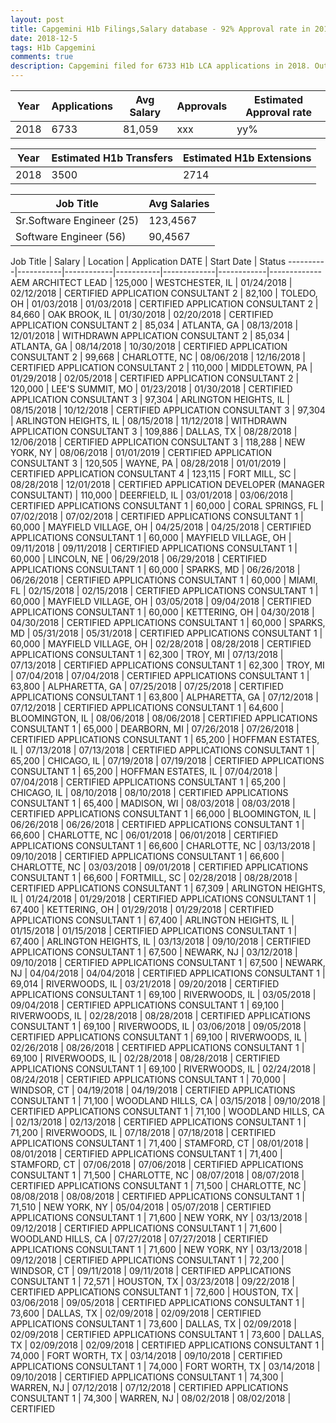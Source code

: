```yaml
---
layout: post
title: Capgemini H1b Filings,Salary database - 92% Approval rate in 2018
date: 2018-12-5
tags: H1b Capgemini
comments: true
description: Capgemini filed for 6733 H1b LCA applications in 2018. Out of which xxx H1b petitions were approved. 18732 LCA applications in the last 3 years
---
```


Year | Applications | Avg Salary | Approvals | Estimated Approval rate
-----|--------------|------------|-----------|--------------------------
2018 | 6733       | 81,059     | xxx         | yy% 


Year |  Estimated H1b Transfers | Estimated H1b Extensions 
-----|--------------------------|-------------------------
2018 | 3500                     | 2714                 


Job Title |  Avg Salaries
----------|-------------------|
Sr.Software Engineer (25) | 123,4567
Software Engineer (56) | 90,4567


Job Title | Salary | Location | Application DATE | Start Date | Status
----------|-----------|------------|-----------|-------------|------------|-------------
AEM ARCHITECT LEAD | 125,000 | WESTCHESTER, IL | 01/24/2018 | 02/12/2018 | CERTIFIED
APPLICATION CONSULTANT 2 | 82,100 | TOLEDO, OH | 01/03/2018 | 01/03/2018 | CERTIFIED
APPLICATION CONSULTANT 2 | 84,660 | OAK BROOK, IL | 01/30/2018 | 02/20/2018 | CERTIFIED
APPLICATION CONSULTANT 2 | 85,034 | ATLANTA, GA | 08/13/2018 | 12/01/2018 | WITHDRAWN
APPLICATION CONSULTANT 2 | 85,034 | ATLANTA, GA | 08/14/2018 | 10/30/2018 | CERTIFIED
APPLICATION CONSULTANT 2 | 99,668 | CHARLOTTE, NC | 08/06/2018 | 12/16/2018 | CERTIFIED
APPLICATION CONSULTANT 2 | 110,000 | MIDDLETOWN, PA | 01/29/2018 | 02/05/2018 | CERTIFIED
APPLICATION CONSULTANT 2 | 120,000 | LEE'S SUMMIT, MO | 01/23/2018 | 01/30/2018 | CERTIFIED
APPLICATION CONSULTANT 3 | 97,304 | ARLINGTON HEIGHTS, IL | 08/15/2018 | 10/12/2018 | CERTIFIED
APPLICATION CONSULTANT 3 | 97,304 | ARLINGTON HEIGHTS, IL | 08/15/2018 | 11/12/2018 | WITHDRAWN
APPLICATION CONSULTANT 3 | 109,886 | DALLAS, TX | 08/28/2018 | 12/06/2018 | CERTIFIED
APPLICATION CONSULTANT 3 | 118,288 | NEW YORK, NY | 08/06/2018 | 01/01/2019 | CERTIFIED
APPLICATION CONSULTANT 3 | 120,505 | WAYNE, PA | 08/28/2018 | 01/01/2019 | CERTIFIED
APPLICATION CONSULTANT 4 | 123,115 | FORT MILL, SC | 08/28/2018 | 12/01/2018 | CERTIFIED
APPLICATION DEVELOPER (MANAGER CONSULTANT) | 110,000 | DEERFIELD, IL | 03/01/2018 | 03/06/2018 | CERTIFIED
APPLICATIONS CONSULTANT 1 | 60,000 | CORAL SPRINGS, FL | 07/02/2018 | 07/02/2018 | CERTIFIED
APPLICATIONS CONSULTANT 1 | 60,000 | MAYFIELD VILLAGE, OH | 04/25/2018 | 04/25/2018 | CERTIFIED
APPLICATIONS CONSULTANT 1 | 60,000 | MAYFIELD VILLAGE, OH | 09/11/2018 | 09/11/2018 | CERTIFIED
APPLICATIONS CONSULTANT 1 | 60,000 | LINCOLN, NE | 06/29/2018 | 06/29/2018 | CERTIFIED
APPLICATIONS CONSULTANT 1 | 60,000 | SPARKS, MD | 06/26/2018 | 06/26/2018 | CERTIFIED
APPLICATIONS CONSULTANT 1 | 60,000 | MIAMI, FL | 02/15/2018 | 02/15/2018 | CERTIFIED
APPLICATIONS CONSULTANT 1 | 60,000 | MAYFIELD VILLAGE, OH | 03/05/2018 | 09/04/2018 | CERTIFIED
APPLICATIONS CONSULTANT 1 | 60,000 | KETTERING, OH | 04/30/2018 | 04/30/2018 | CERTIFIED
APPLICATIONS CONSULTANT 1 | 60,000 | SPARKS, MD | 05/31/2018 | 05/31/2018 | CERTIFIED
APPLICATIONS CONSULTANT 1 | 60,000 | MAYFIELD VILLAGE, OH | 02/28/2018 | 08/28/2018 | CERTIFIED
APPLICATIONS CONSULTANT 1 | 62,300 | TROY, MI | 07/13/2018 | 07/13/2018 | CERTIFIED
APPLICATIONS CONSULTANT 1 | 62,300 | TROY, MI | 07/04/2018 | 07/04/2018 | CERTIFIED
APPLICATIONS CONSULTANT 1 | 63,800 | ALPHARETTA, GA | 07/25/2018 | 07/25/2018 | CERTIFIED
APPLICATIONS CONSULTANT 1 | 63,800 | ALPHARETTA, GA | 07/12/2018 | 07/12/2018 | CERTIFIED
APPLICATIONS CONSULTANT 1 | 64,600 | BLOOMINGTON, IL | 08/06/2018 | 08/06/2018 | CERTIFIED
APPLICATIONS CONSULTANT 1 | 65,000 | DEARBORN, MI | 07/26/2018 | 07/26/2018 | CERTIFIED
APPLICATIONS CONSULTANT 1 | 65,200 | HOFFMAN ESTATES, IL | 07/13/2018 | 07/13/2018 | CERTIFIED
APPLICATIONS CONSULTANT 1 | 65,200 | CHICAGO, IL | 07/19/2018 | 07/19/2018 | CERTIFIED
APPLICATIONS CONSULTANT 1 | 65,200 | HOFFMAN ESTATES, IL | 07/04/2018 | 07/04/2018 | CERTIFIED
APPLICATIONS CONSULTANT 1 | 65,200 | CHICAGO, IL | 08/10/2018 | 08/10/2018 | CERTIFIED
APPLICATIONS CONSULTANT 1 | 65,400 | MADISON, WI | 08/03/2018 | 08/03/2018 | CERTIFIED
APPLICATIONS CONSULTANT 1 | 66,000 | BLOOMINGTON, IL | 06/26/2018 | 06/26/2018 | CERTIFIED
APPLICATIONS CONSULTANT 1 | 66,600 | CHARLOTTE, NC | 06/01/2018 | 06/01/2018 | CERTIFIED
APPLICATIONS CONSULTANT 1 | 66,600 | CHARLOTTE, NC | 03/13/2018 | 09/10/2018 | CERTIFIED
APPLICATIONS CONSULTANT 1 | 66,600 | CHARLOTTE, NC | 03/03/2018 | 09/01/2018 | CERTIFIED
APPLICATIONS CONSULTANT 1 | 66,600 | FORTMILL, SC | 02/28/2018 | 08/28/2018 | CERTIFIED
APPLICATIONS CONSULTANT 1 | 67,309 | ARLINGTON HEIGHTS, IL | 01/24/2018 | 01/29/2018 | CERTIFIED
APPLICATIONS CONSULTANT 1 | 67,400 | KETTERING, OH | 01/29/2018 | 01/29/2018 | CERTIFIED
APPLICATIONS CONSULTANT 1 | 67,400 | ARLINGTON HEIGHTS, IL | 01/15/2018 | 01/15/2018 | CERTIFIED
APPLICATIONS CONSULTANT 1 | 67,400 | ARLINGTON HEIGHTS, IL | 03/13/2018 | 09/10/2018 | CERTIFIED
APPLICATIONS CONSULTANT 1 | 67,500 | NEWARK, NJ | 03/12/2018 | 09/10/2018 | CERTIFIED
APPLICATIONS CONSULTANT 1 | 67,500 | NEWARK, NJ | 04/04/2018 | 04/04/2018 | CERTIFIED
APPLICATIONS CONSULTANT 1 | 69,014 | RIVERWOODS, IL | 03/21/2018 | 09/20/2018 | CERTIFIED
APPLICATIONS CONSULTANT 1 | 69,100 | RIVERWOODS, IL | 03/05/2018 | 09/04/2018 | CERTIFIED
APPLICATIONS CONSULTANT 1 | 69,100 | RIVERWOODS, IL | 02/28/2018 | 08/28/2018 | CERTIFIED
APPLICATIONS CONSULTANT 1 | 69,100 | RIVERWOODS, IL | 03/06/2018 | 09/05/2018 | CERTIFIED
APPLICATIONS CONSULTANT 1 | 69,100 | RIVERWOODS, IL | 02/26/2018 | 08/26/2018 | CERTIFIED
APPLICATIONS CONSULTANT 1 | 69,100 | RIVERWOODS, IL | 02/28/2018 | 08/28/2018 | CERTIFIED
APPLICATIONS CONSULTANT 1 | 69,100 | RIVERWOODS, IL | 02/24/2018 | 08/24/2018 | CERTIFIED
APPLICATIONS CONSULTANT 1 | 70,000 | WINDSOR, CT | 04/19/2018 | 04/19/2018 | CERTIFIED
APPLICATIONS CONSULTANT 1 | 71,100 | WOODLAND HILLS, CA | 03/15/2018 | 09/10/2018 | CERTIFIED
APPLICATIONS CONSULTANT 1 | 71,100 | WOODLAND HILLS, CA | 02/13/2018 | 02/13/2018 | CERTIFIED
APPLICATIONS CONSULTANT 1 | 71,200 | RIVERWOODS, IL | 07/18/2018 | 07/18/2018 | CERTIFIED
APPLICATIONS CONSULTANT 1 | 71,400 | STAMFORD, CT | 08/01/2018 | 08/01/2018 | CERTIFIED
APPLICATIONS CONSULTANT 1 | 71,400 | STAMFORD, CT | 07/06/2018 | 07/06/2018 | CERTIFIED
APPLICATIONS CONSULTANT 1 | 71,500 | CHARLOTTE, NC | 08/07/2018 | 08/07/2018 | CERTIFIED
APPLICATIONS CONSULTANT 1 | 71,500 | CHARLOTTE, NC | 08/08/2018 | 08/08/2018 | CERTIFIED
APPLICATIONS CONSULTANT 1 | 71,510 | NEW YORK, NY | 05/04/2018 | 05/07/2018 | CERTIFIED
APPLICATIONS CONSULTANT 1 | 71,600 | NEW YORK, NY | 03/13/2018 | 09/12/2018 | CERTIFIED
APPLICATIONS CONSULTANT 1 | 71,600 | WOODLAND HILLS, CA | 07/27/2018 | 07/27/2018 | CERTIFIED
APPLICATIONS CONSULTANT 1 | 71,600 | NEW YORK, NY | 03/13/2018 | 09/12/2018 | CERTIFIED
APPLICATIONS CONSULTANT 1 | 72,200 | WINDSOR, CT | 09/11/2018 | 09/11/2018 | CERTIFIED
APPLICATIONS CONSULTANT 1 | 72,571 | HOUSTON, TX | 03/23/2018 | 09/22/2018 | CERTIFIED
APPLICATIONS CONSULTANT 1 | 72,600 | HOUSTON, TX | 03/06/2018 | 09/05/2018 | CERTIFIED
APPLICATIONS CONSULTANT 1 | 73,600 | DALLAS, TX | 02/09/2018 | 02/09/2018 | CERTIFIED
APPLICATIONS CONSULTANT 1 | 73,600 | DALLAS, TX | 02/09/2018 | 02/09/2018 | CERTIFIED
APPLICATIONS CONSULTANT 1 | 73,600 | DALLAS, TX | 02/09/2018 | 02/09/2018 | CERTIFIED
APPLICATIONS CONSULTANT 1 | 74,000 | FORT WORTH, TX | 03/14/2018 | 09/10/2018 | CERTIFIED
APPLICATIONS CONSULTANT 1 | 74,000 | FORT WORTH, TX | 03/14/2018 | 09/10/2018 | CERTIFIED
APPLICATIONS CONSULTANT 1 | 74,300 | WARREN, NJ | 07/12/2018 | 07/12/2018 | CERTIFIED
APPLICATIONS CONSULTANT 1 | 74,300 | WARREN, NJ | 08/02/2018 | 08/02/2018 | CERTIFIED
